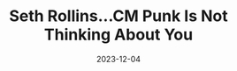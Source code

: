 ---
title: "Seth Rollins...CM Punk Is Not Thinking About You"
date: 2023-12-04
description: "Seth Rollins...CM Punk Is Not Thinking About You"
longDescription: >-
    Seth Rollins had some choice comments about CM Punk returning to the WWE. R8Ted R does one of his epic rants on Seth Rollins overthinking his status in the WWE and how CM Punk isn't thinking about him.
    
    Visit ProWrestlingBlack.org for all We Comin For You Cast episodes! Send questions or comments to WeCominForYouCast@gmail.com
    WCFY online ​  ​
    RVS: @FranchICE06 
    ROD: @R8TED_R
    FB Group: https://bit.ly/3iGwOMw ​ 
    ​IG: https://bit.ly/2NB17ZB  ​  
    
    
    Follow SOLC Network online
    Instagram: https://bit.ly/39VL542                
    Twitter: https://bit.ly/39aL395                 
    Facebook: https://bit.ly/3sQn7je          ​
    
    
    To Listen to the podcast
    Podbean https://bit.ly/3t7SDJH             
    YouTube http://bit.ly/3ouZqJU             
    Spotify http://spoti.fi/3pwZZnJ             
    Apple http://apple.co/39rwjD1
duration: "0:08:30"
youtubeId: "elHgBSj8HFw"

image: "/uploads/thumbnails/elHgBSj8HFw.jpg"
tags: ["wrestling","wwe"]
draft: false
---